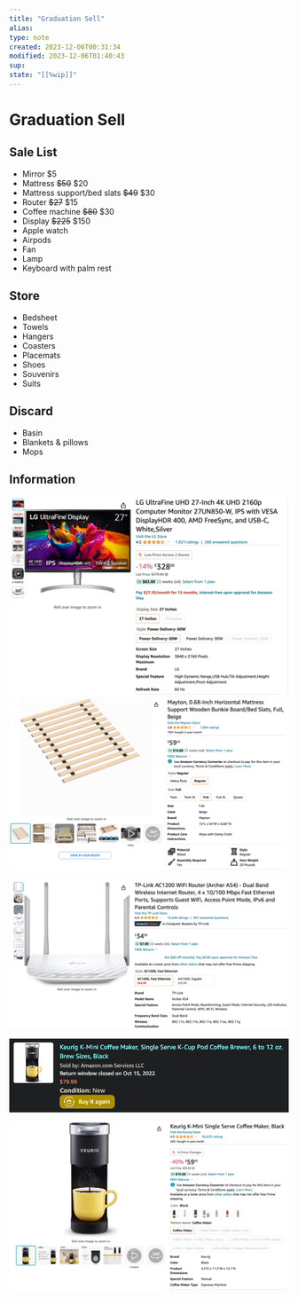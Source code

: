 ```yaml
---
title: "Graduation Sell"
alias:
type: note
created: 2023-12-06T00:31:34
modified: 2023-12-06T01:40:43
sup:
state: "[[%wip]]"
---
```


# Graduation Sell

## Sale List

- Mirror $5
- Mattress ~~$50~~ $20
- Mattress support/bed slats ~~$49~~ $30
- Router ~~$27~~ $15
- Coffee machine ~~$80~~ $30
- Display ~~$225~~ $150
- Apple watch
- Airpods
- Fan
- Lamp
- Keyboard with palm rest

## Store

- Bedsheet
- Towels
- Hangers
- Coasters
- Placemats
- Shoes
- Souvenirs
- Suits

## Discard

- Basin
- Blankets & pillows
- Mops

## Information

![image.png](https://raw.githubusercontent.com/zcysxy/Figurebed/master/img/20231206013958.png)
![image.png](https://raw.githubusercontent.com/zcysxy/Figurebed/master/img/20231206012739.png)

![image.png](https://raw.githubusercontent.com/zcysxy/Figurebed/master/img/20231206013453.png)

![image.png](https://raw.githubusercontent.com/zcysxy/Figurebed/master/img/20231206012448.png)

![image.png](https://raw.githubusercontent.com/zcysxy/Figurebed/master/img/20231206012653.png)
